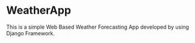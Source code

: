 # WeatherApp
This is a simple Web Based Weather Forecasting App developed by using Django Framework.
